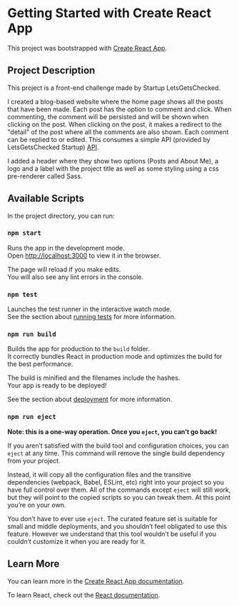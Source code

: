 # Getting Started with Create React App

This project was bootstrapped with [Create React App](https://github.com/facebook/create-react-app).

## Project Description

This project is a front-end challenge made by Startup LetsGetsChecked.

I created a blog-based website where the home page shows all the posts that have been made. Each post has the option to comment and click.
When commenting, the comment will be persisted and will be shown when clicking on the post. When clicking on the post, it makes a redirect to the "detail" of the post where all the comments are also shown.
Each comment can be replied to or edited. This consumes a simple API (provided by LetsGetsChecked Startup) [API](https://github.com/LetsGetChecked/developer-challenge-api).

I added a header where they show two options (Posts and About Me), a logo and a label with the project title as well as some styling using a css pre-renderer called Sass.

## Available Scripts

In the project directory, you can run:

### `npm start`

Runs the app in the development mode.\
Open [http://localhost:3000](http://localhost:3000) to view it in the browser.

The page will reload if you make edits.\
You will also see any lint errors in the console.

### `npm test`

Launches the test runner in the interactive watch mode.\
See the section about [running tests](https://facebook.github.io/create-react-app/docs/running-tests) for more information.

### `npm run build`

Builds the app for production to the `build` folder.\
It correctly bundles React in production mode and optimizes the build for the best performance.

The build is minified and the filenames include the hashes.\
Your app is ready to be deployed!

See the section about [deployment](https://facebook.github.io/create-react-app/docs/deployment) for more information.

### `npm run eject`

**Note: this is a one-way operation. Once you `eject`, you can’t go back!**

If you aren’t satisfied with the build tool and configuration choices, you can `eject` at any time. This command will remove the single build dependency from your project.

Instead, it will copy all the configuration files and the transitive dependencies (webpack, Babel, ESLint, etc) right into your project so you have full control over them. All of the commands except `eject` will still work, but they will point to the copied scripts so you can tweak them. At this point you’re on your own.

You don’t have to ever use `eject`. The curated feature set is suitable for small and middle deployments, and you shouldn’t feel obligated to use this feature. However we understand that this tool wouldn’t be useful if you couldn’t customize it when you are ready for it.

## Learn More

You can learn more in the [Create React App documentation](https://facebook.github.io/create-react-app/docs/getting-started).

To learn React, check out the [React documentation](https://reactjs.org/).
